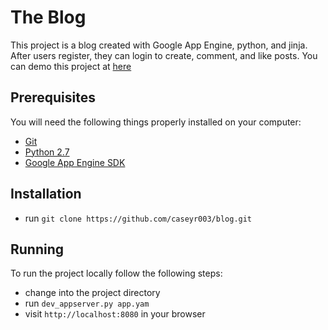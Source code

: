 # The Blog

This project is a blog created with Google App Engine, python, and jinja.
After users register, they can login to create, comment, and like posts.
You can demo this project at [here](http://bloggedin2.appspot.com/)

## Prerequisites

You will need the following things properly installed on your computer:

* [Git](http://git-scm.com/)
* [Python 2.7](https://www.python.org/)
* [Google App Engine SDK](https://cloud.google.com/appengine/downloads)

## Installation

* run `git clone https://github.com/caseyr003/blog.git`

## Running

To run the project locally follow the following steps:

* change into the project directory
* run `dev_appserver.py app.yam`
* visit `http://localhost:8080` in your browser
